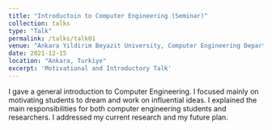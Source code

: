 ```yaml
---
title: "Introductoin to Computer Engineering (Seminar)"
collection: talks
type: "Talk"
permalink: /talks/talk01
venue: "Ankara Yildirim Beyazit University, Computer Engineering Departement"
date: 2021-12-15
location: "Ankara, Turkiye"
excerpt: 'Motivational and Introductory Talk'
---
```

I gave a general introduction to Computer Engineering. I focused mainly on motivating students to dream and work on influential ideas.
I explained the main responsibilities for both computer engineering students and researchers. I addressed my current research and my
future plan.


